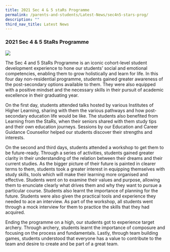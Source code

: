 ```yaml
---
title: 2021 Sec 4 & 5 staRs Programme
permalink: /parents-and-students/Latest-News/sec4n5-stars-prog/
description: ""
third_nav_title: Latest News
---
```


### 2021 Sec 4 & 5 StaRs Programme

![](/images/sec4%20and%205%20stars%20programme.gif)

The Sec 4 and 5 StaRs Programme is an iconic cohort-level student development experience to hone our students’ social and emotional competencies, enabling them to grow holistically and learn for life. In this four day non-residential programme, students gained greater awareness of the post-secondary options available to them. They were also equipped with a positive mindset and the necessary skills in their pursuit of academic excellence in their graduating year.

On the first day, students attended talks hosted by various Institutes of Higher Learning, sharing with them the various pathways and how post-secondary education life would be like. The students also benefited from Learning from the StaRs, when their seniors shared with them study tips and their own education journeys. Sessions by our Education and Career Guidance Counsellor helped our students discover their strengths and interests.

On the second and third days, students attended a workshop to get them to be future-ready. Through a series of activities, students gained greater clarity in their understanding of the relation between their dreams and their current studies. As the bigger picture of their future is painted in clearer terms to them, students took a greater interest in equipping themselves with study skills, tools which will make their learning more organised and effective. Students went on to examine their values and purpose, allowing them to enunciate clearly what drives them and why they want to pursue a particular course. Students also learnt the importance of planning for the future. Students were also given the practical tools and experience they needed to ace an interview. As part of the workshop, all students went through a mock interview for them to practice the skills that they had acquired.

Ending the programme on a high, our students got to experience target archery. Through archery, students learnt the importance of composure and focusing on the process and fundamentals. Lastly, through team building games, students understood that everyone has a value to contribute to the team and desire to create and be part of a great team.

